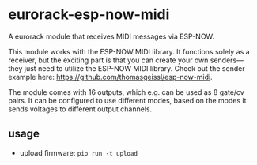 # eurorack-esp-now-midi

A eurorack module that receives MIDI messages via ESP-NOW.

This module works with the ESP-NOW MIDI library. It functions solely as a receiver, but the exciting part is that you can create your own senders—they just need to utilize the ESP-NOW MIDI library.
Check out the sender example here: https://github.com/thomasgeissl/esp-now-midi.

The module comes with 16 outputs, which e.g. can be used as 8 gate/cv pairs.
It can be configured to use different modes, based on the modes it sends voltages to different output channels.

## usage
* upload firmware: `pio run -t upload`